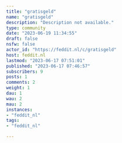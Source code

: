 ```yaml
---
title: "gratisgeld" 
name: "gratisgeld"
description: "Description not available."
type: community
date: "2023-06-19 11:34:55"
draft: false
nsfw: false
actor_id: "https://feddit.nl/c/gratisgeld"
host: feddit.nl
lastmod: "2023-06-17 07:51:01"
published: "2023-06-17 07:46:57"
subscribers: 9
posts: 1
comments: 2
weight: 1
dau: 1
wau: 2
mau: 2
instances:
- "feddit_nl"
tags: 
- "feddit_nl"

---
```

